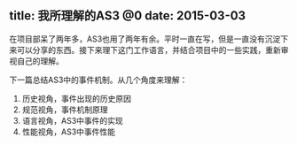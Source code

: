 title: 我所理解的AS3 @0
date: 2015-03-03
---
在项目部呆了两年多，AS3也用了两年有余。平时一直在写，但是一直没有沉淀下来可以分享的东西。接下来理下这门工作语言，并结合项目中的一些实践，重新审视自己的理解。

下一篇总结AS3中的事件机制。从几个角度来理解：
1. 历史视角，事件出现的历史原因
2. 规范视角，事件机制原理
3. 语言视角，AS3中事件的实现
4. 性能视角，AS3中事件性能